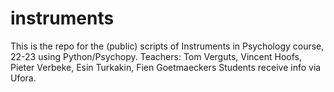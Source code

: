 # instruments
This is the repo for the (public) scripts of Instruments in Psychology course, 22-23 using Python/Psychopy.
Teachers: Tom Verguts, Vincent Hoofs, Pieter Verbeke, Esin Turkakin, Fien Goetmaeckers
Students receive info via Ufora.
